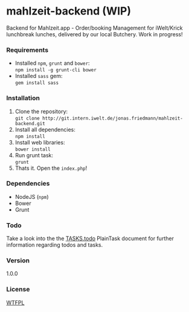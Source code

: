 mahlzeit-backend (WIP)
======================

Backend for Mahlzeit.app - Order/booking Management for iWelt/Krick lunchbreak lunches, delivered by our local Butchery. Work in progress!

### Requirements

* Installed `npm`, `grunt` and `bower`:  
  `npm install -g grunt-cli bower`
* Installed `sass` gem:  
  `gem install sass`

### Installation

1. Clone the repository:  
  `git clone http://git.intern.iwelt.de/jonas.friedmann/mahlzeit-backend.git`
2. Install all dependencies:  
  `npm install`
3. Install web libraries:  
  `bower install`
4. Run grunt task:  
  `grunt`
5. Thats it. Open the `index.php`!

### Dependencies

* NodeJS (`npm`)
* Bower
* Grunt

### Todo

Take a look into the the [TASKS.todo](TASKS.todo) PlainTask document for further information regarding todos and tasks.

### Version

1.0.0

### License

[WTFPL](LICENSE)
